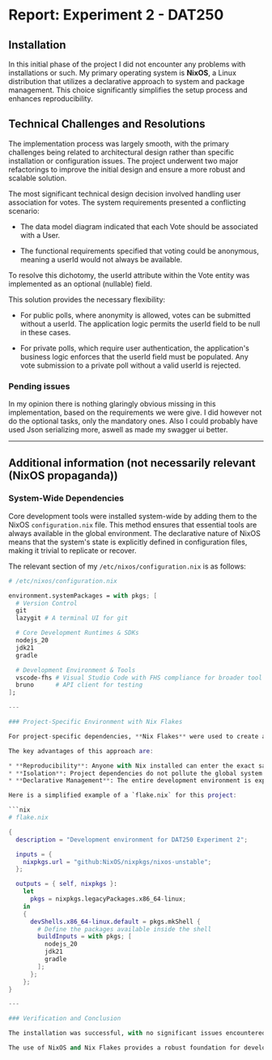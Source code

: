 # Report: Experiment 2 - DAT250

## Installation

In this initial phase of the project I did not encounter any problems with installations or such. My primary operating system is **NixOS**, a Linux distribution that utilizes a declarative approach to system and package management. This choice significantly simplifies the setup process and enhances reproducibility.

## Technical Challenges and Resolutions

The implementation process was largely smooth, with the primary challenges being related to architectural design rather than specific installation or configuration issues. The project underwent two major refactorings to improve the initial design and ensure a more robust and scalable solution.

The most significant technical design decision involved handling user association for votes. The system requirements presented a conflicting scenario:

- The data model diagram indicated that each Vote should be associated with a User.

- The functional requirements specified that voting could be anonymous, meaning a userId would not always be available.

To resolve this dichotomy, the userId attribute within the Vote entity was implemented as an optional (nullable) field.

This solution provides the necessary flexibility:

- For public polls, where anonymity is allowed, votes can be submitted without a userId. The application logic permits the userId field to be null in these cases.

- For private polls, which require user authentication, the application's business logic enforces that the userId field must be populated. Any vote submission to a private poll without a valid userId is rejected.

### Pending issues

In my opinion there is nothing glaringly obvious missing in this implementation, based on the requirements we were give. I did however not do the optional tasks, only the mandatory ones. Also I could probably have used Json serializing more, aswell as made my swagger ui better.

---

## Additional information (not necessarily relevant (NixOS propaganda))

### System-Wide Dependencies

Core development tools were installed system-wide by adding them to the NixOS `configuration.nix` file. This method ensures that essential tools are always available in the global environment. The declarative nature of NixOS means that the system's state is explicitly defined in configuration files, making it trivial to replicate or recover. 

The relevant section of my `/etc/nixos/configuration.nix` is as follows:

```nix
# /etc/nixos/configuration.nix

environment.systemPackages = with pkgs; [
  # Version Control
  git
  lazygit # A terminal UI for git

  # Core Development Runtimes & SDKs
  nodejs_20
  jdk21
  gradle

  # Development Environment & Tools
  vscode-fhs # Visual Studio Code with FHS compliance for broader tool compatibility
  bruno      # API client for testing
];

---

### Project-Specific Environment with Nix Flakes

For project-specific dependencies, **Nix Flakes** were used to create an isolated and perfectly reproducible environment. A `flake.nix` file at the root of the project directory defines all inputs (e.g., specific versions of libraries, compilers, or tools) required to build and run the code.

The key advantages of this approach are:

* **Reproducibility**: Anyone with Nix installed can enter the exact same development environment by running `nix develop`, completely eliminating "it works on my machine" issues.
* **Isolation**: Project dependencies do not pollute the global system or conflict with other projects.
* **Declarative Management**: The entire development environment is explicitly defined in a single file, which can be version-controlled with `git`.

Here is a simplified example of a `flake.nix` for this project:

```nix
# flake.nix

{
  description = "Development environment for DAT250 Experiment 2";

  inputs = {
    nixpkgs.url = "github:NixOS/nixpkgs/nixos-unstable";
  };

  outputs = { self, nixpkgs }:
    let
      pkgs = nixpkgs.legacyPackages.x86_64-linux;
    in
    {
      devShells.x86_64-linux.default = pkgs.mkShell {
        # Define the packages available inside the shell
        buildInputs = with pkgs; [
          nodejs_20
          jdk21
          gradle
        ];
      };
    };
}

---

### Verification and Conclusion

The installation was successful, with no significant issues encountered. All tools were verified by checking their versions from the command line (e.g. `java --version`).

The use of NixOS and Nix Flakes provides a robust foundation for development. This declarative and reproducible setup is highly beneficial for academic and professional work, as it guarantees a consistent environment across different machines and over time.